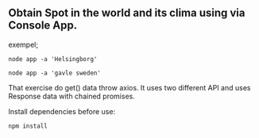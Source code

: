 ## Obtain Spot in the world and its clima using via  Console App.

exempel;
```
node app -a 'Helsingborg'

node app -a 'gavle sweden'
```
That exercise do get() data throw axios. It uses two different API and uses Response data with chained promises.

Install dependencies before use:

```
npm install
```

 